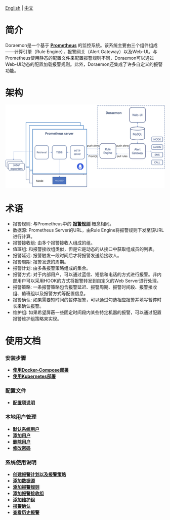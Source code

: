 [English](readme.md) | [中文](readme-CN.md)  
# 简介  
Doraemon是一个基于 **[Prometheus](https://prometheus.io)** 的监控系统。该系统主要由三个组件组成——计算引擎（Rule Engine），报警网关（Alert Gateway）以及Web-UI。与Prometheus使用静态的配置文件来配置报警规则不同，Doraemon可以通过Web-UI动态的配置加载报警规则。此外，Doraemon还集成了许多自定义的报警功能。

# 架构  
![Architecture](images/Architecture.png)  

# 术语  
- 报警规则: 与Prometheus中的 **[报警规则](https://prometheus.io/docs/prometheus/latest/configuration/alerting_rules/#alerting-rules)** 概念相同。
- 数据源: Prometheus Server的URL，由Rule Engine将报警规则下发至该URL进行计算。
- 报警接收组: 由多个报警接收人组成的组。 
- 值班组: 和报警接收组类似，但是它是动态的从接口中获取组成员的列表。
- 报警延迟: 报警触发一段时间后才将报警发送给接收人。
- 报警周期: 报警发送的周期。
- 报警计划: 由多条报警策略组成的集合。
- 报警方式: 对于内部用户，可以通过蓝信、短信和电话的方式进行报警。非内部用户可以采用HOOK的方式将报警转发到自定义的Web Server进行处理。
- 报警策略: 一条报警策略包含报警延迟、报警周期、报警时间段、报警接收组、值班组以及报警方式等配置信息。
- 报警确认: 如果需要短时间的暂停报警，可以通过勾选相应报警并填写暂停时长来确认报警。
- 维护组: 如果希望屏蔽一些固定时间段内某些特定机器的报警，可以通过配置报警维护组策略来实现。

# 使用文档  
### 安装步骤
- **[使用Docker-Compose部署](InstallByDocker-CN.md)**  
- **[使用Kubernetes部署](InstallByK8s-CN.md)**  

### 配置文件
- **[配置项说明](ConfigurationItemDescription-CN.md)**  

### 本地用户管理
- **[默认系统用户](DefaultUser-CN.md)**
- **[添加用户](AddUser-CN.md)**
- **[删除用户](DeleteUser-CN.md)**
- **[修改密码](ChangePassword-CN.md)**  

### 系统使用说明
- **[创建报警计划以及报警策略](CreateAlarmStrategies-CN.md)**    
- **[添加数据源](AddDataSource-CN.md)**  
- **[添加报警规则](AddRules-CN.md)**  
- **[添加报警接收组](AddAlarmGroup-CN.md)**  
- **[添加维护组](AddMaintainGroup-CN.md)**  
- **[报警确认](ConfirmAlarms-CN.md)**  
- **[查看历史报警](ViewHistoricalAlarms-CN.md)**  
